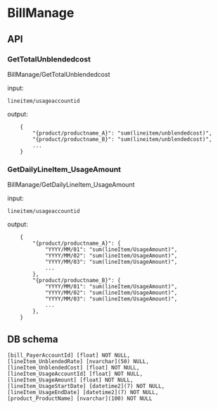 # BillManage

## API
### GetTotalUnblendedcost
BillManage/GetTotalUnblendedcost

input: 
```
lineitem/usageaccountid
```
output:
```
    {
        "{product/productname_A}": "sum(lineitem/unblendedcost)",
        "{product/productname_B}": "sum(lineitem/unblendedcost)",
        ...
    }
```

### GetDailyLineItem_UsageAmount
BillManage/GetDailyLineItem_UsageAmount

input: 
```
lineitem/usageaccountid
```
output:
```
    {
        "{product/productname_A}": {
            "YYYY/MM/01": "sum(lineItem/UsageAmount)",
            "YYYY/MM/02": "sum(lineItem/UsageAmount)",
            "YYYY/MM/03": "sum(lineItem/UsageAmount)",
            ...
        },
        "{product/productname_B}": {
            "YYYY/MM/01": "sum(lineItem/UsageAmount)",
            "YYYY/MM/02": "sum(lineItem/UsageAmount)",
            "YYYY/MM/03": "sum(lineItem/UsageAmount)",
            ...
        },
    }
```

## DB schema 
```
[bill_PayerAccountId] [float] NOT NULL,
[lineItem_UnblendedRate] [nvarchar](50) NULL,
[lineItem_UnblendedCost] [float] NOT NULL,
[lineItem_UsageAccountId] [float] NOT NULL,
[lineItem_UsageAmount] [float] NOT NULL,
[lineItem_UsageStartDate] [datetime2](7) NOT NULL,
[lineItem_UsageEndDate] [datetime2](7) NOT NULL,
[product_ProductName] [nvarchar](100) NOT NULL
```
